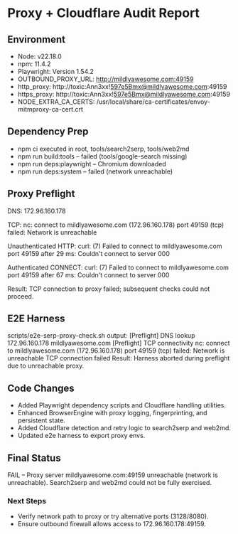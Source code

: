 # Proxy + Cloudflare Audit Report

## Environment
- Node: v22.18.0
- npm: 11.4.2
- Playwright: Version 1.54.2
- OUTBOUND_PROXY_URL: http://mildlyawesome.com:49159
- http_proxy: http://toxic:Ann3xx!597e5Bmx@mildlyawesome.com:49159
- https_proxy: http://toxic:Ann3xx!597e5Bmx@mildlyawesome.com:49159
- NODE_EXTRA_CA_CERTS: /usr/local/share/ca-certificates/envoy-mitmproxy-ca-cert.crt

## Dependency Prep
- npm ci executed in root, tools/search2serp, tools/web2md
- npm run build:tools – failed (tools/google-search missing)
- npm run deps:playwright – Chromium downloaded
- npm run deps:system – failed (network unreachable)

## Proxy Preflight
DNS:
172.96.160.178

TCP:
nc: connect to mildlyawesome.com (172.96.160.178) port 49159 (tcp) failed: Network is unreachable

Unauthenticated HTTP:
curl: (7) Failed to connect to mildlyawesome.com port 49159 after 29 ms: Couldn't connect to server
000

Authenticated CONNECT:
curl: (7) Failed to connect to mildlyawesome.com port 49159 after 67 ms: Couldn't connect to server
000

Result: TCP connection to proxy failed; subsequent checks could not proceed.

## E2E Harness
scripts/e2e-serp-proxy-check.sh output:
[Preflight] DNS lookup
172.96.160.178  mildlyawesome.com
[Preflight] TCP connectivity
nc: connect to mildlyawesome.com (172.96.160.178) port 49159 (tcp) failed: Network is unreachable
TCP connection failed
Result: Harness aborted during preflight due to unreachable proxy.

## Code Changes
- Added Playwright dependency scripts and Cloudflare handling utilities.
- Enhanced BrowserEngine with proxy logging, fingerprinting, and persistent state.
- Added Cloudflare detection and retry logic to search2serp and web2md.
- Updated e2e harness to export proxy envs.

## Final Status
FAIL – Proxy server mildlyawesome.com:49159 unreachable (network is unreachable). Search2serp and web2md could not be fully exercised.

### Next Steps
- Verify network path to proxy or try alternative ports (3128/8080).
- Ensure outbound firewall allows access to 172.96.160.178:49159.
